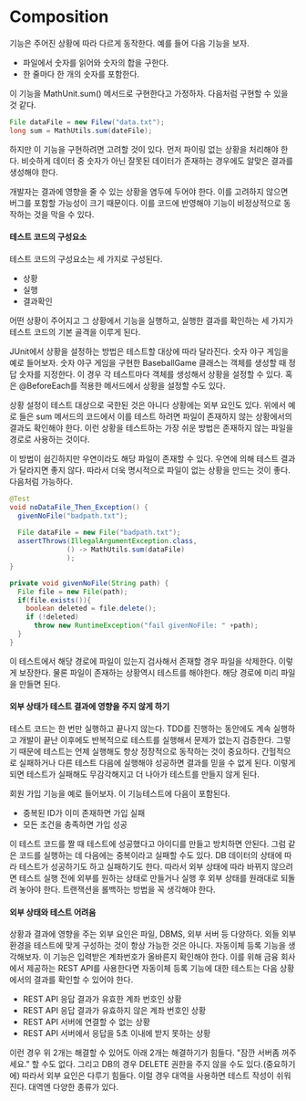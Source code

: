 # Composition



기능은 주어진 상황에 따라 다르게 동작한다. 예를 들어 다음 기능을 보자.

- 파일에서 숫자를 읽어와 숫자의 합을 구한다.
- 한 줄마다 한 개의 숫자를 포함한다.

이 기능을 MathUnit.sum() 메서드로 구현한다고 가정하자. 다음처럼 구현할 수 있을 것 같다.

```java
File dataFile = new Filew("data.txt");
long sum = MathUtils.sum(dateFile);
```

하지만 이 기능을 구현하려면 고려할 것이 있다. 먼저 파이링 없는 상황을 처리해야 한다. 비슷하게 데이터 중 숫자가 아닌 잘못된 데이터가 존재하는 경우에도 알맞은 결과를 생성해야 한다.

개발자는 결과에 영향을 줄 수 있는 상황을 염두에 두어야 한다. 이를 고려하지 않으면 버그를 포함할 가능성이 크기 때문이다. 이를 코드에 반영해야 기능이 비정상적으로 동작하는 것을 막을 수 있다.



#### 테스트 코드의 구성요소

테스트 코드의 구성요소는 세 가지로 구성된다.

- 상황
- 실행
- 결과확인

어떤 상황이 주어지고 그 상황에서 기능을 실행하고, 실행한 결과를 확인하는 세 가지가 테스트 코드의 기본 골격을 이루게 된다. 

JUnit에서 상황을 설정하는 방법은 테스트할 대상에 따라 달라진다. 숫자 야구 게임을 예로 들어보자. 숫자 야구 게임을 구현한 BaseballGame 클래스는 객체를 생성할 때 정답 숫자를 지정한다. 이 경우 각 테스트마다 객체를 생성해서 상황을 설정할 수 있다. 혹은 @BeforeEach를 적용한 메서드에서 상황을 설정할 수도 있다.

상황 설정이 테스트 대상으로 국한된 것은 아니다 상황에는 외부 요인도 있다. 위에서 예로 들은 sum 메서드의 코드에서 이를 테스트 하려면 파일이 존재하지 않는 상황에서의 결과도 확인해야 한다. 이런 상황을 테스트하는 가장 쉬운 방법은 존재하지 않는 파일을 경로로 사용하는 것이다.

이 방법이 쉽긴하지만 우연이라도 해당 파일이 존재할 수 있다. 우연에 의해 테스트 결과가 달라지면 좋지 않다. 따라서 더욱 명시적으로 파일이 없는 상황을 만드는 것이 좋다. 다음처럼 가능하다.

```java
@Test
void noDataFile_Then_Exception() {
  givenNoFile("badpath.txt");
  
  File dataFile = new File("badpath.txt");
  assertThrows(IllegalArgumentException.class,
              () -> MathUtils.sum(dataFile)
              );
}

private void givenNoFile(String path) {
  File file = new File(path);
  if(file.exists()){
    boolean deleted = file.delete();
    if (!deleted)
      throw new RuntimeException("fail givenNoFile: " +path);
  }
}
```

이 테스트에서 해당 경로에 파일이 있는지 검사해서 존재할 경우 파일을 삭제한다. 이렇게 보장한다. 물론 파일이 존재하는 상황역시 테스트를 해야한다. 해당 경로에 미리 파일을 만들면 된다.



#### 외부 상태가 테스트 결과에 영향을 주지 않게 하기

테스트 코드는 한 번만 실행하고 끝나지 않는다. TDD를 진행하는 동안에도 계속 실행하고 개발이 끝난 이후에도 반복적으로 테스트를 실행해서 문제가 없는지 검증한다. 그렇기 때문에 테스트는 언제 실행해도 항상 정장적으로 동작하는 것이 중요하다. 간헐적으로 실패하거나 다른 테스트 다음에 실행해야 성공하면 결과를 믿을 수 없게 된다. 이렇게 되면 테스트가 실패해도 무감각해지고 더 나아가 테스트를 만들지 않게 된다.

회원 가입 기능을 예로 들어보자. 이 기능테스트에 다음이 포함된다.

- 중복된 ID가 이미 존재하면 가입 실패
- 모든 조건을 충족하면 가입 성공

이 테스트 코드를 짤 때 테스트에 성공했다고 아이디를 만들고 방치하면 안된다. 그럼 같은 코드를 실행하는 데 다음에는 중복이라고 실패할 수도 있다. DB 데이터의 상태에 따라 테스트가 성공하기도 하고 실패하기도 한다. 따라서 외부 상태에 따라 바뀌지 않으려면 테스트 실행 전에 외부를 원하는 상태로 만들거나 실행 후 외부 상태를 원래대로 되돌려 놓아야 한다. 트랜잭션을 롤백하는 방법을 꼭 생각해야 한다.



#### 외부 상태와 테스트 어려움

상황과 결과에 영향을 주는 외부 요인은 파일, DBMS, 외부 서버 등 다양하다. 외들 외부 환경을 테스트에 맞게 구성하는 것이 항상 가능한 것은 아니다. 자동이체 등록 기능을 생각해보자. 이 기능은 입력받은 계좌번호가 올바른지 확인해야 한다. 이를 위해 금융 회사에서 제공하는 REST API를 사용한다면 자동이체 등록 기능에 대한 테스트는 다음 상황에서의 결과를 확인할 수 있어야 한다.

- REST API 응답 결과가 유효한 계좌 번호인 상황
- REST API 응답 결과가 유효하지 않은 계좌 번호인 상황
- REST API 서버에 연결할 수 없는 상황
- REST API 서버에서 응답을 5초 이내에 받지 못하는 상황

이런 경우 위 2개는 해결할 수 있어도 아래 2개는 해결하기가 힘들다. "잠깐 서버좀 꺼주세요." 할 수도 없다. 그리고 DB의 경우 DELETE 권한을 주지 않을 수도 있다.(중요하기에) 따라서 외부 요인은 다루기 힘들다. 이럴 경우 대역을 사용하면 테스트 작성이 쉬워진다. 대역엔 다양한 종류가 있다.
